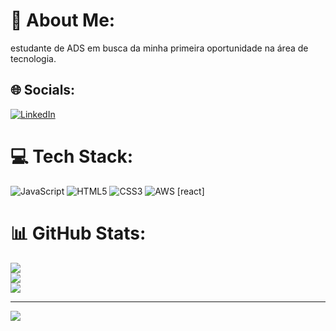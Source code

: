# 💫 About Me:
estudante de ADS em busca da minha primeira oportunidade na área de tecnologia.


## 🌐 Socials:
[![LinkedIn](https://img.shields.io/badge/LinkedIn-%230077B5.svg?logo=linkedin&logoColor=white)](https://linkedin.com/in/https://www.linkedin.com/in/joabe-pereira-77678b2b6) 

# 💻 Tech Stack:
![JavaScript](https://img.shields.io/badge/javascript-%23323330.svg?style=for-the-badge&logo=javascript&logoColor=%23F7DF1E) ![HTML5](https://img.shields.io/badge/html5-%23E34F26.svg?style=for-the-badge&logo=html5&logoColor=white) ![CSS3](https://img.shields.io/badge/css3-%231572B6.svg?style=for-the-badge&logo=css3&logoColor=white) ![AWS](https://img.shields.io/badge/AWS-%23FF9900.svg?style=for-the-badge&logo=amazon-aws&logoColor=white) [react]
# 📊 GitHub Stats:
![](https://github-readme-stats.vercel.app/api?username=joaberocha&theme=dark&hide_border=false&include_all_commits=false&count_private=false)<br/>
![](https://github-readme-streak-stats.herokuapp.com/?user=joaberocha&theme=dark&hide_border=false)<br/>
![](https://github-readme-stats.vercel.app/api/top-langs/?username=joaberocha&theme=dark&hide_border=false&include_all_commits=false&count_private=false&layout=compact)

---
[![](https://visitcount.itsvg.in/api?id=joaberocha&icon=0&color=0)](https://visitcount.itsvg.in)

<!-- Proudly created with GPRM ( https://gprm.itsvg.in ) -->
